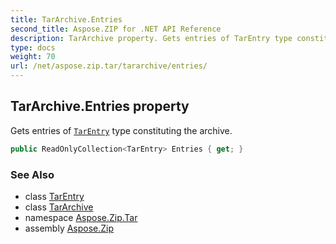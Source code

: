 ```yaml
---
title: TarArchive.Entries
second_title: Aspose.ZIP for .NET API Reference
description: TarArchive property. Gets entries of TarEntry type constituting the archive
type: docs
weight: 70
url: /net/aspose.zip.tar/tararchive/entries/
---
```

## TarArchive.Entries property

Gets entries of [`TarEntry`](../../tarentry/) type constituting the archive.

```csharp
public ReadOnlyCollection<TarEntry> Entries { get; }
```

### See Also

* class [TarEntry](../../tarentry/)
* class [TarArchive](../)
* namespace [Aspose.Zip.Tar](../../tararchive/)
* assembly [Aspose.Zip](../../../)


